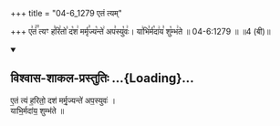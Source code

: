 +++
title = "04-6_1279 एतं त्यम्"

+++
ए꣣तं꣢꣫ त्यꣳ ह꣣रि꣢तो꣣ द꣡श꣢ मर्मृ꣣ज्य꣡न्ते꣢ अप꣣स्यु꣡वः꣢। या꣢भि꣣र्म꣡दा꣢य꣣ शु꣡म्भ꣢ते ॥ 04-6:1279 ॥ ॥4 (बी)॥

<div class="js_include" newlevelforh1="2" title="विश्वास-शाकल-प्रस्तुतिः" unfilled url="/vedAH_Rk/shAkalam/saMhitA/vishvAsa-prastutiH/09/038/03_etaM_tyaM.md">
<details open><summary><h2>विश्वास-शाकल-प्रस्तुतिः ...{Loading}...</h2></summary>


ए॒तं त्यं ह॒रितो॒ दश॑ मर्मृ॒ज्यन्ते॑ अप॒स्युवः॑ ।  
याभि॒र्मदा॑य॒ शुम्भ॑ते ॥

</details>
</div>